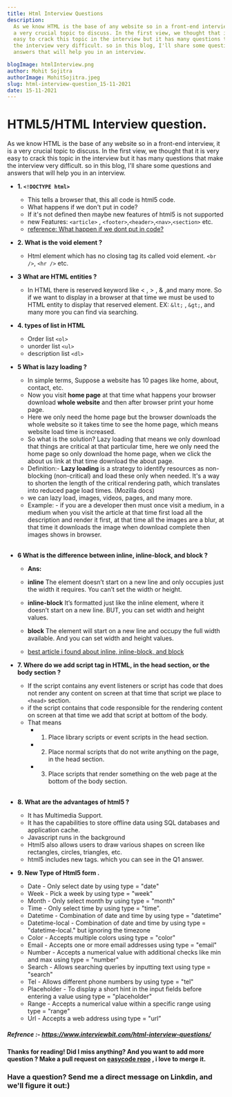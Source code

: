 ```yaml
---
title: Html Interview Questions
description:
  As we know HTML is the base of any website so in a front-end interview, it is
  a very crucial topic to discuss. In the first view, we thought that it is very
  easy to crack this topic in the interview but it has many questions that make
  the interview very difficult. so in this blog, I'll share some questions and
  answers that will help you in an interview.

blogImage: htmlInterview.png
author: Mohit Sojitra
authorImage: MohitSojitra.jpeg
slug: html-interview-question_15-11-2021
date: 15-11-2021
---
```


# HTML5/HTML Interview question.

As we know HTML is the base of any website so in a front-end interview, it is a
very crucial topic to discuss. In the first view, we thought that it is very
easy to crack this topic in the interview but it has many questions that make
the interview very difficult. so in this blog, I'll share some questions and
answers that will help you in an interview.

- **1. `<!DOCTYPE html>`**

  - This tells a browser that, this all code is html5 code.
  - What happens if we don't put in code?
  - If it's not defined then maybe new features of html5 is not supported
  - new Features: `<article>` , `<footer>`,`<header>`,`<nav>`,`<section>` etc.
  - [reference: What happen if we dont put in code?](https://stackoverflow.com/questions/23230798/what-happens-if-i-dont-put-a-doctype-html-in-my-code-will-it-make-any-major)
    <br />

- **2. What is the void element ?**
  - Html element which has no closing tag its called void element. `<br />`,
    `<hr />` etc. <br/>
- **3 What are HTML entities ?**

  - In HTML there is reserved keyword like < , > , & ,and many more. So if we
    want to display in a browser at that time we must be used to HTML entity to
    display that reserved element. EX: `&lt;` , `&gt;`, and many more you can
    find via searching. <br/>

- **4. types of list in HTML**

  - Order list `<ol>`
  - unorder list `<ul>`
  - description list `<dl>` <br/>

- **5 What is lazy loading ?**

  - In simple terms, Suppose a website has 10 pages like home, about, contact,
    etc.
  - Now you visit **home page** at that time what happens your browser download
    **whole website** and then after browser print your home page.
  - Here we only need the home page but the browser downloads the whole website
    so it takes time to see the home page, which means website load time is
    increased.
  - So what is the solution? Lazy loading that means we only download that
    things are critical at that particular time, here we only need the home page
    so only download the home page, when we click the about us link at that time
    download the about page.
  - Definition:- **Lazy loading** is a strategy to identify resources as
    non-blocking (non-critical) and load these only when needed. It's a way to
    shorten the length of the critical rendering path, which translates into
    reduced page load times. (Mozilla docs)
  - we can lazy load, images, videos, pages, and many more.
  - Example: - if you are a developer then must once visit a medium, in a medium
    when you visit the article at that time first load all the description and
    render it first, at that time all the images are a blur, at that time it
    downloads the image when download complete then images shows in browser.

  <br/>

- **6 What is the difference between inline, inline-block, and block ?**

  - **Ans:** <br/>

  - **inline** The element doesn’t start on a new line and only occupies just
    the width it requires. You can’t set the width or height. <br/>
  - **inline-block** It’s formatted just like the inline element, where it
    doesn’t start on a new line. BUT, you can set width and height values. <br/>
  - **block** The element will start on a new line and occupy the full width
    available. And you can set width and height values.
  - [best article i found about inline, inline-block, and block](https://www.samanthaming.com/pictorials/css-inline-vs-inlineblock-vs-block/)
    <br />

- **7. Where do we add script tag in HTML, in the head section, or the body
  section ?**

  - If the script contains any event listeners or script has code that does not
    render any content on screen at that time that script we place to `<head>`
    section.
  - if the script contains that code responsible for the rendering content on
    screen at that time we add that script at bottom of the body.
  - That means
    - 1.  Place library scripts or event scripts in the head section.
    - 2.  Place normal scripts that do not write anything on the page, in the
          head section.
    - 3.  Place scripts that render something on the web page at the bottom of
          the body section.

  <br/>

- **8. What are the advantages of html5 ?**

  - It has Multimedia Support.
  - It has the capabilities to store offline data using SQL databases and
    application cache.
  - Javascript runs in the background
  - Html5 also allows users to draw various shapes on screen like rectangles,
    circles, triangles, etc.
  - html5 includes new tags. which you can see in the Q1 answer.

- **9. New Type of Html5 form .**
  - Date - Only select date by using type = "date"
  - Week - Pick a week by using type = "week"
  - Month - Only select month by using type = "month"
  - Time - Only select time by using type = "time".
  - Datetime - Combination of date and time by using type = "datetime"
  - Datetime-local - Combination of date and time by using type =
    "datetime-local." but ignoring the timezone
  - Color - Accepts multiple colors using type = "color"
  - Email - Accepts one or more email addresses using type = "email"
  - Number - Accepts a numerical value with additional checks like min and max
    using type = "number"
  - Search - Allows searching queries by inputting text using type = "search"
  - Tel - Allows different phone numbers by using type = "tel"
  - Placeholder - To display a short hint in the input fields before entering a
    value using type = "placeholder"
  - Range - Accepts a numerical value within a specific range using type =
    "range"
  - Url - Accepts a web address using type = "url”

##### Refrence :- https://www.interviewbit.com/html-interview-questions/

#### Thanks for reading! Did I miss anything? And you want to add more question ? Make a pull request on [easycode repo](https://github.com/MohitSojitra/easy-code) , i love to merge it.

### Have a question? Send me a direct message on Linkdin, and we'll figure it out:)
